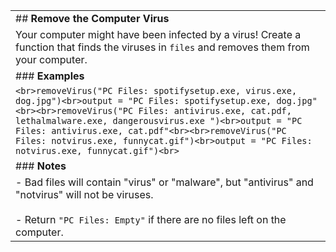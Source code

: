 |                                                                                                                                                                                                                                                                                                                                                                                            |
| ------------------------------------------------------------------------------------------------------------------------------------------------------------------------------------------------------------------------------------------------------------------------------------------------------------------------------------------------------------------------------------------ |
| ## **Remove the Computer Virus**                                                                                                                                                                                                                                                                                                                                                           |
| Your computer might have been infected by a virus! Create a function that finds the viruses in `files` and removes them from your computer.                                                                                                                                                                                                                                                |
| ### **Examples**                                                                                                                                                                                                                                                                                                                                                                           |
| ```<br>removeVirus("PC Files: spotifysetup.exe, virus.exe, dog.jpg")<br>output = "PC Files: spotifysetup.exe, dog.jpg"<br><br>removeVirus("PC Files: antivirus.exe, cat.pdf, lethalmalware.exe, dangerousvirus.exe ")<br>output = "PC Files: antivirus.exe, cat.pdf"<br><br>removeVirus("PC Files: notvirus.exe, funnycat.gif")<br>output = "PC Files: notvirus.exe, funnycat.gif")<br>``` |
| ### **Notes**                                                                                                                                                                                                                                                                                                                                                                              |
| - Bad files will contain "virus" or "malware", but "antivirus" and "notvirus" will not be viruses.<br>    <br>- Return `"PC Files: Empty"` if there are no files left on the computer.                                                                                                                                                                                                     |